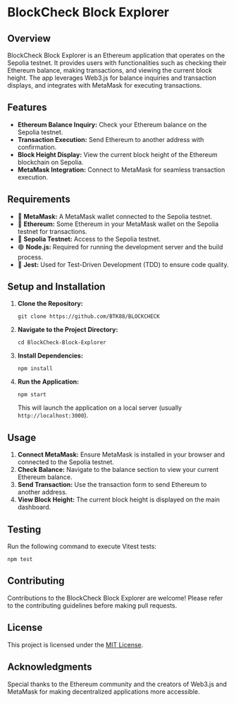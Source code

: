 
# BlockCheck Block Explorer

## Overview
BlockCheck Block Explorer is an Ethereum application that operates on the Sepolia testnet. It provides users with functionalities such as checking their Ethereum balance, making transactions, and viewing the current block height. The app leverages Web3.js for balance inquiries and transaction displays, and integrates with MetaMask for executing transactions.

## Features
- **Ethereum Balance Inquiry:** Check your Ethereum balance on the Sepolia testnet.
- **Transaction Execution:** Send Ethereum to another address with confirmation.
- **Block Height Display:** View the current block height of the Ethereum blockchain on Sepolia.
- **MetaMask Integration:** Connect to MetaMask for seamless transaction execution.

## Requirements
- :fox_face: **MetaMask:** A MetaMask wallet connected to the Sepolia testnet.
- :gem: **Ethereum:** Some Ethereum in your MetaMask wallet on the Sepolia testnet for transactions.
- :microscope: **Sepolia Testnet:** Access to the Sepolia testnet.
- :green_circle: **Node.js:** Required for running the development server and the build process.
- :test_tube: **Jest:** Used for Test-Driven Development (TDD) to ensure code quality.

## Setup and Installation
1. **Clone the Repository:**
   ```
   git clone https://github.com/BTK88/BLOCKCHECK
   ```
2. **Navigate to the Project Directory:**
   ```
   cd BlockCheck-Block-Explorer
   ```
3. **Install Dependencies:**
   ```
   npm install
   ```
4. **Run the Application:**
   ```
   npm start
   ```
   This will launch the application on a local server (usually `http://localhost:3000`).

## Usage
1. **Connect MetaMask:** Ensure MetaMask is installed in your browser and connected to the Sepolia testnet.
2. **Check Balance:** Navigate to the balance section to view your current Ethereum balance.
3. **Send Transaction:** Use the transaction form to send Ethereum to another address.
4. **View Block Height:** The current block height is displayed on the main dashboard.

## Testing
Run the following command to execute Vitest tests:
```
npm test
```

## Contributing
Contributions to the BlockCheck Block Explorer are welcome! Please refer to the contributing guidelines before making pull requests.

## License
This project is licensed under the [MIT License](LICENSE.md).

## Acknowledgments
Special thanks to the Ethereum community and the creators of Web3.js and MetaMask for making decentralized applications more accessible.
```


